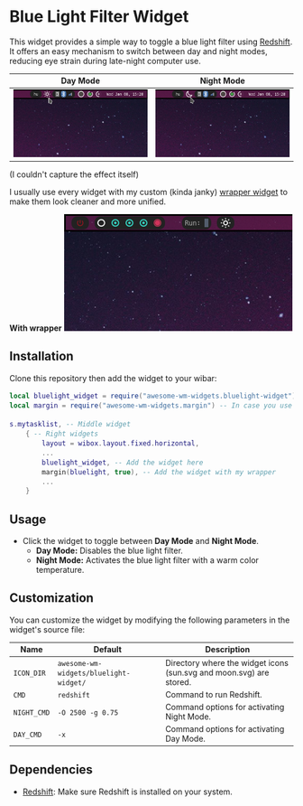 
# Blue Light Filter Widget

This widget provides a simple way to toggle a blue light filter using [Redshift](https://github.com/jonls/redshift). It offers an easy mechanism to switch between day and night modes, reducing eye strain during late-night computer use.

| Day Mode | Night Mode |
|----------|------------|
|![Day Mode](day.png) | ![Night Mode](night.png) |

(I couldn't capture the effect itself)

I usually use every widget with my custom (kinda janky) [wrapper widget](https://github.com/VMatt013/MySetup/blob/Debian/.config/awesome/widgets/margin.lua) to make them look cleaner and more unified.


**With wrapper**
![With wrapper](with_wrapper.png)


## Installation

Clone this repository then add the widget to your wibar:

```lua
local bluelight_widget = require("awesome-wm-widgets.bluelight-widget")
local margin = require("awesome-wm-widgets.margin") -- In case you use my wrapper

s.mytasklist, -- Middle widget
    { -- Right widgets
        layout = wibox.layout.fixed.horizontal,
        ...
        bluelight_widget, -- Add the widget here
        margin(bluelight, true), -- Add the widget with my wrapper
        ...
    }
```

## Usage

- Click the widget to toggle between **Day Mode** and **Night Mode**.
  - **Day Mode:** Disables the blue light filter.
  - **Night Mode:** Activates the blue light filter with a warm color temperature.

## Customization

You can customize the widget by modifying the following parameters in the widget's source file:

| Name       | Default                                | Description                                                |
|------------|----------------------------------------|------------------------------------------------------------|
| `ICON_DIR` | ```awesome-wm-widgets/bluelight-widget/```  | Directory where the widget icons (sun.svg and moon.svg) are stored. |
| `CMD`      | ```redshift```                            | Command to run Redshift.                                   |
| `NIGHT_CMD`| ```-O 2500 -g 0.75```                     | Command options for activating Night Mode.                 |
| `DAY_CMD`  | ```-x```                                  | Command options for activating Day Mode.                   |

## Dependencies

- [Redshift](https://github.com/jonls/redshift): Make sure Redshift is installed on your system.
